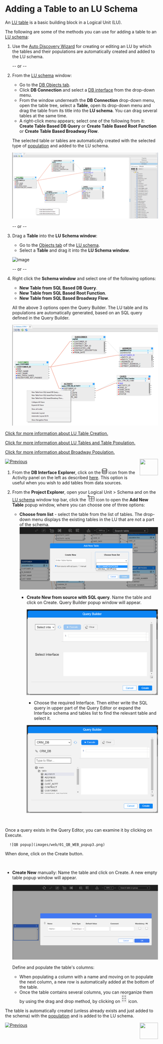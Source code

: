 # Adding a Table to an LU Schema

An [LU table](/articles/06_LU_tables/01_LU_tables_overview.md)  is a basic building block in a Logical Unit (LU).

The following are some of the methods you can use for adding a table to an [LU schema](/articles/03_logical_units/03_LU_schema_window.md): 

<studio>

1. Use the [Auto Discovery Wizard](/articles/03_logical_units/06_auto_discovery_wizard.md) for creating or editing an LU by which the tables and their populations are automatically created and added to the LU schema.

   -- or --

2. From the [LU schema](/articles/03_logical_units/03_LU_schema_window.md) window:

   * Go to the [DB Objects tab](/articles/03_logical_units/03_LU_schema_window.md#logical-unit-lu-tabs). 
   * Click **DB Connection** and select a [DB interface](/articles/05_DB_interfaces/03_DB_interfaces_overview.md) from the drop-down menu.
   * From the window underneath the **DB Connection** drop-down menu, open the table tree, select a **Table**, open its drop-down menu and drag the table from its title into the **LU schema**. You can drag several tables at the same time.
   * A right-click menu appears; select one of the following from it: **Create Table Based DB Query** or **Create Table Based Root Function** or **Create Table Based Broadway Flow**.

   The selected table or tables are automatically created with the selected type of [population](/articles/07_table_population/01_table_population_overview.md) and added to the LU schema.

      ![image](images/03_09_01_tables1.png)

   -- or --

3. Drag a **Table** into the **LU Schema window**:

    * Go to the [Objects tab](/articles/03_logical_units/03_LU_schema_window.md#logical-unit-lu-tabs) of the [LU schema](/articles/03_logical_units/03_LU_schema_window.md).
    * Select a **Table** and drag it into the **LU Schema window**.

    ![image](images/03_09_02_tables2.png)

    -- or --

4. Right click the **Schema window** and select one of the following options:

    * **New Table from SQL Based DB Query**.
    * **New Table from SQL Based Root Function**.
    * **New Table from SQL Based Broadway Flow**.

    All the above 3 options open the Query Builder. The LU table and its populations are automatically generated, based on an SQL query defined in the Query Builder.

      ![image](images/03_09_03_tables3.png)



[Click for more information about LU Table Creation.](/articles/06_LU_tables/02_create_an_LU_table.md)  

[Click for more information about LU Tables and Table Population.](/articles/07_table_population/01_table_population_overview.md)

[Click for more information about Broadway Population.](/articles/07_table_population/14_table_population_based_Broadway.md)



[![Previous](/articles/images/Previous.png)](/articles/03_logical_units/08_define_root_table_and_instance_ID_LU_schema.md)[<img align="right" width="60" height="54" src="/articles/images/Next.png">](/articles/03_logical_units/10_delete_table_from_a_schema.md)

</studio>

<web>

1. From the **DB Interface Explorer**, click on the <img src="../04_fabric_studio/images/web/datasource_explorer.png" style="zoom:67%;" /> icon from the Activity panel on the left as described [here](/articles/03_logical_units/05_create_a_new_LU_object.md). This option is useful when you wish to add tables from data sources.

2. From the **Project Explorer**, open your Logical Unit > Schema and on the [LU schema](/articles/03_logical_units/03_LU_schema_window.md) window top bar, click the <img src="images/web/new-table_nobg.png" style="zoom: 70%;" /> icon to open the **Add New Table** popup window, where you can choose one of three options:

   * **Choose from list** - select the table from the list of tables. The drop-down menu displays the existing tables in the LU that are not a part of the schema.
     ![add table select from list](images/web/9_add_new_table.PNG)
   
   
      * **Create New from source with SQL query**. Name the table and click on Create. Query Builder popup window will appear.
   
         ![QB popup](images/web/01_QB_WEB_popup1.png)
         
         - Choose the required Interface. Then either write the SQL query in upper part of the Query Editor or expand the Interface schema and tables list to find the relevant table and select it.
         
         ![QB popup](images/web/01_QB_WEB_popup2.png)
   


​      

   Once a query exists in the Query Editor, you can examine it by clicking on Execute.

      ![QB popup](images/web/01_QB_WEB_popup3.png)

   When done, click on the Create button.

​      

   * **Create New** manually: Name the table and click on Create. A new empty table popup window will appear.

      ![QB popup](images/web/01_QB_WEB_popup4_manual.png)

      Define and populate the table's columns: 

      * When populating a column with a name and moving on to populate the next column, a new row is automatically added at the bottom of the table.
      * Once the table contains several columns, you can reorganize them by using the drag and drop method, by clicking on ![](images/web/new_table_dots.PNG) icon.



The table is automatically created (unless already exists and just added to the schema) with the [population](/articles/07_table_population/14_table_population_based_Broadway.md) and is added to the LU schema.

   

[![Previous](/articles/images/Previous.png)](05_create_a_new_LU_objectmd)[<img align="right" width="60" height="54" src="/articles/images/Next.png">](10_delete_table_from_a_schema.md)

</web>

